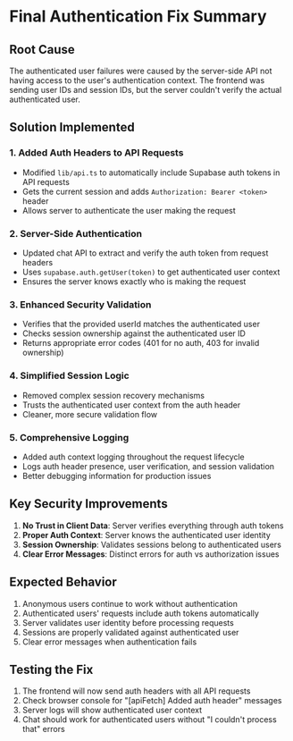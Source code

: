 # Final Authentication Fix Summary

## Root Cause
The authenticated user failures were caused by the server-side API not having access to the user's authentication context. The frontend was sending user IDs and session IDs, but the server couldn't verify the actual authenticated user.

## Solution Implemented

### 1. **Added Auth Headers to API Requests**
- Modified `lib/api.ts` to automatically include Supabase auth tokens in API requests
- Gets the current session and adds `Authorization: Bearer <token>` header
- Allows server to authenticate the user making the request

### 2. **Server-Side Authentication**
- Updated chat API to extract and verify the auth token from request headers
- Uses `supabase.auth.getUser(token)` to get authenticated user context
- Ensures the server knows exactly who is making the request

### 3. **Enhanced Security Validation**
- Verifies that the provided userId matches the authenticated user
- Checks session ownership against the authenticated user ID
- Returns appropriate error codes (401 for no auth, 403 for invalid ownership)

### 4. **Simplified Session Logic**
- Removed complex session recovery mechanisms
- Trusts the authenticated user context from the auth header
- Cleaner, more secure validation flow

### 5. **Comprehensive Logging**
- Added auth context logging throughout the request lifecycle
- Logs auth header presence, user verification, and session validation
- Better debugging information for production issues

## Key Security Improvements

1. **No Trust in Client Data**: Server verifies everything through auth tokens
2. **Proper Auth Context**: Server knows the authenticated user identity
3. **Session Ownership**: Validates sessions belong to authenticated users
4. **Clear Error Messages**: Distinct errors for auth vs authorization issues

## Expected Behavior

1. Anonymous users continue to work without authentication
2. Authenticated users' requests include auth tokens automatically
3. Server validates user identity before processing requests
4. Sessions are properly validated against authenticated user
5. Clear error messages when authentication fails

## Testing the Fix

1. The frontend will now send auth headers with all API requests
2. Check browser console for "[apiFetch] Added auth header" messages
3. Server logs will show authenticated user context
4. Chat should work for authenticated users without "I couldn't process that" errors